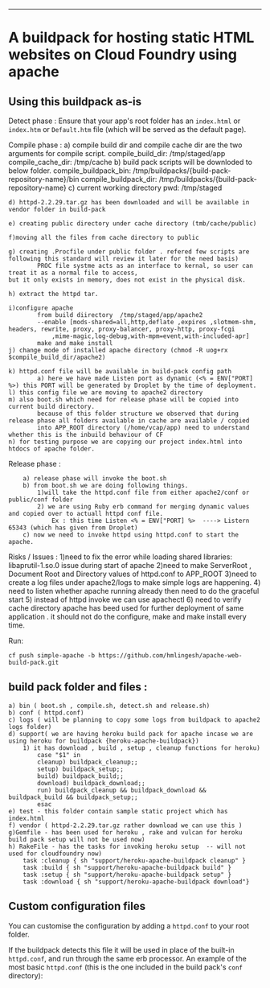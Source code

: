---

# A buildpack for hosting static HTML websites on Cloud Foundry using apache


## Using this buildpack as-is

Detect phase :
Ensure that your app's root folder has an `index.html` or `index.htm` or `Default.htm` file (which will be served as the default page).

Compile phase : 
	a) compile build dir and compile cache dir are the two arguments for compile script.
			compile_build_dir: /tmp/staged/app
			compile_cache_dir: /tmp/cache
	b) build pack scripts will be downloded to below folder.
			compile_buildpack_bin: /tmp/buildpacks/{build-pack-repository-name}/bin
			compile_buildpack_dir: /tmp/buildpacks/{build-pack-repository-name}
	c) current working directory
			pwd: /tmp/staged

	d) httpd-2.2.29.tar.gz has been downloaded and will be available in vendor folder in build-pack

	e) creating public directory under cache directory (tmb/cache/public)
	
	f)moving all the files from cache directory to public
	
	g) creating .Procfile under public folder . refered few scripts are following this standard will review it later for the need basis) 
			PROC file systme acts as an interface to kernal, so user can treat it as a normal file to access,
	but it only exists in memory, does not exist in the physical disk.
	
	h) extract the httpd tar.
	
	i)configure apache 
			from build diirectory  /tmp/staged/app/apache2
			--enable [mods-shared=all,http,deflate ,expires ,slotmem-shm, headers, rewrite, proxy, proxy-balancer, proxy-http, proxy-fcgi 
				,mime-magic,log-debug,with-mpm=event,with-included-apr]
			make and make install
	j) change mode of installed apache directory (chmod -R uog+rx $compile_build_dir/apache2)
	 
	k) httpd.conf file will be available in build-pack config path
			a) here we have made Listen port as dynamic (<% = ENV["PORT] %>) this PORT will be generated by Droplet by the time of deployment.
	l) this config file we are moving to apache2 directory
	m) also boot.sh which need for release phase will be copied into current build directory.
			because of this folder structure we observed that during release phase all folders available in cache are available / copied 
			into APP_ROOT directory (/home/vcap/app) need to understand whether this is the inbuild behaviour of CF
	n) for testing purpose we are copying our project index.html into htdocs of apache folder.

Release phase :

		a) release phase will invoke the boot.sh	
		b) from boot.sh we are doing following things.
			1)will take the httpd.conf file from either apache2/conf or public/conf folder	
			2) we are using Ruby erb command for merging dynamic values and copied over to actuall httpd conf file.
				Ex : this time Listen <% = ENV["PORT] %>  ----> Listern 65343 (which has given from Droplet)
		c) now we need to invoke httpd using httpd.conf to start the apache.

Risks / Issues :
			1)need to fix the error while loading shared libraries: libaprutil-1.so.0 issue during start of apache
			2)need to make ServerRoot , Document Root and Directory values of httpd.conf to APP_ROOT 
			3)need to create a log files under apache2/logs to make simple logs are happening.
			4) need to listen whether apache running already then need to do the graceful start
			5) instead of httpd invoke we can use apachectl
			6) need to verify cache directory apache has beed used for further deployment of same application . it should not do the configure, make and make install every time.
			
	
Run:

```
cf push simple-apache -b https://github.com/hmlingesh/apache-web-build-pack.git
```


## build pack folder and files :
	a) bin ( boot.sh , compile.sh, detect.sh and release.sh)
	b) conf ( httpd.conf)
	c) logs ( will be planning to copy some logs from buildpack to apache2  logs folder)
	d) support( we are having heroku build pack for apache incase we are using heroku for buildpack {heroku-apache-buildpack})
		1) it has download , build , setup , cleanup functions for heroku)
			case "$1" in
			cleanup) buildpack_cleanup;;
			setup) buildpack_setup;;
			build) buildpack_build;;
			download) buildpack_download;;
			run) buildpack_cleanup && buildpack_download && buildpack_build && buildpack_setup;;
			esac
	e) test - this folder contain sample static project which has index.html		
	f) vendor ( httpd-2.2.29.tar.gz rather download we can use this )
	g)Gemfile - has been used for heroku , rake and vulcan for heroku build pack setup will not be used now)
	h) RakeFile - has the tasks for invoking heroku setup  -- will not used for cloudfoundry now)
		task :cleanup { sh "support/heroku-apache-buildpack cleanup" }
		task :build { sh "support/heroku-apache-buildpack build" }
		task :setup { sh "support/heroku-apache-buildpack setup" }
		task :download { sh "support/heroku-apache-buildpack download"}

## Custom configuration files

You can customise the configuration by adding a `httpd.conf` to your root folder.

If the buildpack detects this file it will be used in place of the built-in `httpd.conf`, and run through the
same erb processor.  An example of the most basic `httpd.conf` (this is the one included in the build pack's `conf` directory):

```
